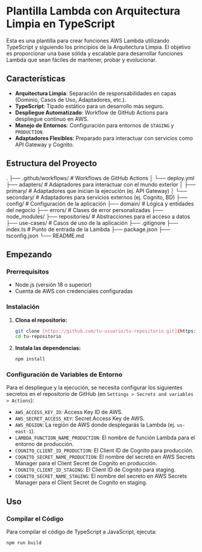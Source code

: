 # Plantilla Lambda con Arquitectura Limpia en TypeScript

Esta es una plantilla para crear funciones AWS Lambda utilizando TypeScript y siguiendo los principios de la Arquitectura Limpia. El objetivo es proporcionar una base sólida y escalable para desarrollar funciones Lambda que sean fáciles de mantener, probar y evolucionar.

## Características

- **Arquitectura Limpia**: Separación de responsabilidades en capas (Dominio, Casos de Uso, Adaptadores, etc.).
- **TypeScript**: Tipado estático para un desarrollo más seguro.
- **Despliegue Automatizado**: Workflow de GitHub Actions para despliegue continuo en AWS.
- **Manejo de Entornos**: Configuración para entornos de `STAGING` y `PRODUCTION`.
- **Adaptadores Flexibles**: Preparado para interactuar con servicios como API Gateway y Cognito.

## Estructura del Proyecto

.
├── .github/workflows/   # Workflows de GitHub Actions
│   └── deploy.yml
├── adapters/            # Adaptadores para interactuar con el mundo exterior
│   ├── primary/         # Adaptadores que inician la ejecución (ej. API Gateway)
│   └── secondary/       # Adaptadores para servicios externos (ej. Cognito, BD)
├── config/              # Configuración de la aplicación
├── domain/              # Lógica y entidades del negocio
├── errors/              # Clases de error personalizadas
├── node_modules/
├── repositories/        # Abstracciones para el acceso a datos
├── use-cases/           # Casos de uso de la aplicación
├── .gitignore
├── index.ts             # Punto de entrada de la Lambda
├── package.json
├── tsconfig.json
└── README.md


## Empezando

### Prerrequisitos

- Node.js (versión 18 o superior)
- Cuenta de AWS con credenciales configuradas

### Instalación

1.  **Clona el repositorio:**
    ```bash
    git clone [https://github.com/tu-usuario/tu-repositorio.git](https://github.com/tu-usuario/tu-repositorio.git)
    cd tu-repositorio
    ```

2.  **Instala las dependencias:**
    ```bash
    npm install
    ```

### Configuración de Variables de Entorno

Para el despliegue y la ejecución, se necesita configurar los siguientes secretos en el repositorio de GitHub (en `Settings > Secrets and variables > Actions`):

-   `AWS_ACCESS_KEY_ID`: Access Key ID de AWS.
-   `AWS_SECRET_ACCESS_KEY`: Secret Access Key de AWS.
-   `AWS_REGION`: La región de AWS donde desplegarás la Lambda (ej. `us-east-1`).
-   `LAMBDA_FUNCTION_NAME_PRODUCTION`: El nombre de función Lambda para el entorno de producción.
-   `COGNITO_CLIENT_ID_PRODUCTION`: El Client ID de Cognito para producción.
-   `COGNITO_SECRET_NAME_PRODUCTION`: El nombre del secreto en AWS Secrets Manager para el Client Secret de Cognito en producción.
-   `COGNITO_CLIENT_ID_STAGING`: El Client ID de Cognito para staging.
-   `COGNITO_SECRET_NAME_STAGING`: El nombre del secreto en AWS Secrets Manager para el Client Secret de Cognito en staging.

## Uso

### Compilar el Código

Para compilar el código de TypeScript a JavaScript, ejecuta:

```bash
npm run build